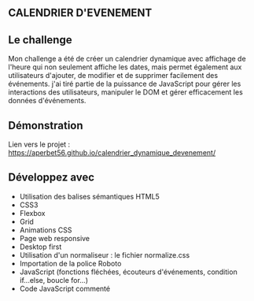 ## CALENDRIER D'EVENEMENT

## Le challenge

Mon challenge a été de créer un calendrier dynamique avec affichage de l'heure qui non seulement affiche les dates, mais permet également aux utilisateurs d'ajouter, de modifier et de supprimer facilement des événements.
j'ai tiré partie de la puissance de JavaScript pour gérer les interactions des utilisateurs, manipuler le DOM et gérer efficacement les données d'événements.

## Démonstration

Lien vers le projet : https://aperbet56.github.io/calendrier_dynamique_devenement/

## Développez avec

- Utilisation des balises sémantiques HTML5
- CSS3
- Flexbox
- Grid
- Animations CSS
- Page web responsive
- Desktop first
- Utilisation d'un normaliseur : le fichier normalize.css
- Importation de la police Roboto
- JavaScript (fonctions fléchées, écouteurs d'événements, condition if...else, boucle for...)
- Code JavaScript commenté
